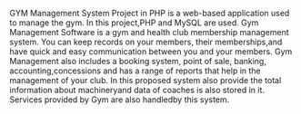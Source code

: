 GYM Management System Project in PHP is a web-based application used to manage the gym. In this project,PHP and MySQL are used.
Gym Management Software is a gym and health club membership management system. You can keep records on your members, their memberships,and have quick and easy communication between you and your members. 
Gym Management also includes a booking system, point of sale, banking, accounting,concessions and has a range of reports that help in the management of your club.
In this proposed system also provide the total information about machineryand data of coaches is also stored in it. Services provided by Gym are also handledby this system.
